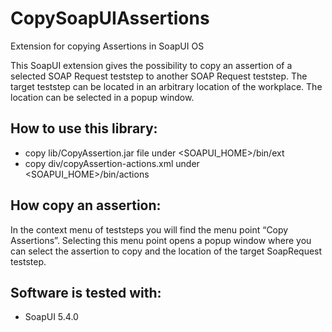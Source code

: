 # CopySoapUIAssertions
Extension for copying Assertions in SoapUI OS

This SoapUI extension gives the possibility to copy an assertion of a selected SOAP Request teststep to another SOAP Request teststep. The target teststep can be located in an arbitrary location of the workplace. The location can be selected in a popup window.

## How to use this library:
* copy lib/CopyAssertion.jar file under <SOAPUI_HOME>/bin/ext
* copy div/copyAssertion-actions.xml under <SOAPUI_HOME>/bin/actions

## How copy an assertion:
In the context menu of teststeps you will find the menu point “Copy Assertions”. Selecting this menu point opens a popup window where you can select the assertion to copy and the location of the target SoapRequest teststep. 
	 

## Software is tested with: 
* SoapUI 5.4.0
